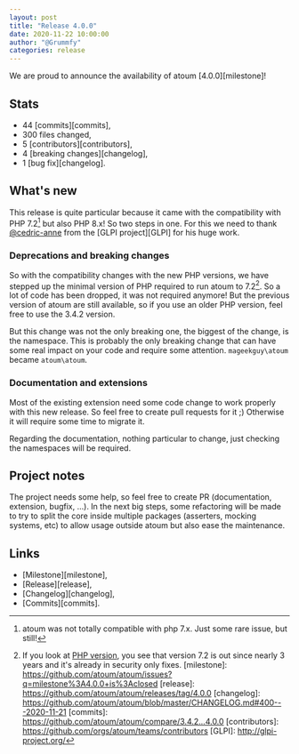 ```yaml
---
layout: post
title: "Release 4.0.0"
date: 2020-11-22 10:00:00
author: "@Grummfy"
categories: release
---
```


We are proud to announce the availability of atoum [4.0.0][milestone]!

## Stats

* 44 [commits][commits],
* 300 files changed,
* 5 [contributors][contributors],
* 4 [breaking changes][changelog],
* 1 [bug fix][changelog].

## What's new

This release is quite particular because it came with the compatibility with PHP 7.2[^1] but also PHP 8.x! So two steps in one.
For this we need to thank [@cedric-anne](https://github.com/cedric-anne) from the [GLPI project][GLPI] for his huge work.

### Deprecations and breaking changes

So with the compatibility changes with the new PHP versions, we have stepped up the minimal version of PHP required to run atoum to 7.2[^2]. So a lot of code has been dropped, it was not required anymore!
But the previous version of atoum are still available, so if you use an older PHP version, feel free to use the 3.4.2 version.

But this change was not the only breaking one, the biggest of the change, is the namespace. This is probably the only breaking change that can have some real impact on your code and require some attention. `mageekguy\atoum` became `atoum\atoum`.

### Documentation and extensions

Most of the existing extension need some code change to work properly with this new release. So feel free to create pull requests for it ;) Otherwise it will require some time to migrate it.
 
Regarding the documentation, nothing particular to change, just checking the namespaces will be required.

## Project notes

The project needs some help, so feel free to create PR (documentation, extension, bugfix, ...). In the next big steps, some refactoring will be made to try to split the core inside multiple packages (asserters, mocking systems, etc) to allow usage outside atoum but also ease the maintenance.

## Links

* [Milestone][milestone],
* [Release][release],
* [Changelog][changelog],
* [Commits][commits].

[^1]: atoum was not totally compatible with php 7.x. Just some rare issue, but still!
[^2]: If you look at [PHP version](https://www.php.net/supported-versions.php), you see that version 7.2 is out since nearly 3 years and it's already in security only fixes.
[milestone]: https://github.com/atoum/atoum/issues?q=milestone%3A4.0.0+is%3Aclosed
[release]: https://github.com/atoum/atoum/releases/tag/4.0.0
[changelog]: https://github.com/atoum/atoum/blob/master/CHANGELOG.md#400---2020-11-21
[commits]: https://github.com/atoum/atoum/compare/3.4.2...4.0.0
[contributors]: https://github.com/orgs/atoum/teams/contributors
[GLPI]: http://glpi-project.org/

